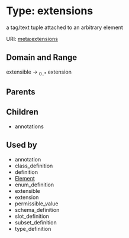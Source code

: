 
# Type: extensions


a tag/text tuple attached to an arbitrary element

URI: [meta:extensions](https://w3id.org/biolink/biolinkml/meta/extensions)


## Domain and Range

extensible ->  <sub>0..*</sub> extension

## Parents


## Children

 *  annotations

## Used by

 * annotation
 * class_definition
 * definition
 * [Element](Element.md)
 * enum_definition
 * extensible
 * extension
 * permissible_value
 * schema_definition
 * slot_definition
 * subset_definition
 * type_definition
